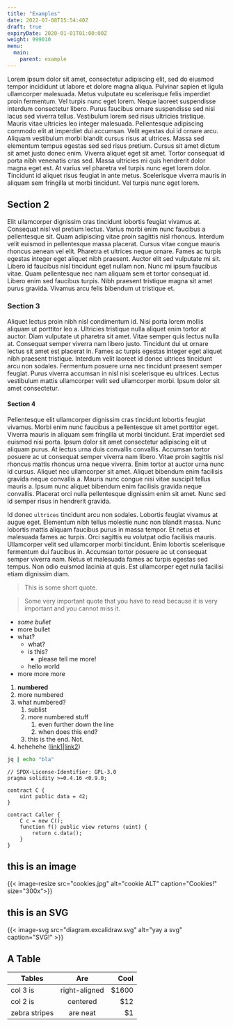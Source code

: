 ```yaml
---
title: "Examples"
date: 2022-07-08T15:54:40Z
draft: true
expiryDate: 2020-01-01T01:00:00Z
weight: 999010
menu:
  main:
    parent: example
---
```


Lorem ipsum dolor sit amet, consectetur adipiscing elit, sed do eiusmod tempor
incididunt ut labore et dolore magna aliqua. Pulvinar sapien et ligula
ullamcorper malesuada. Metus vulputate eu scelerisque felis imperdiet proin
fermentum. Vel turpis nunc eget lorem. Neque laoreet suspendisse interdum
consectetur libero. Purus faucibus ornare suspendisse sed nisi lacus sed
viverra tellus. Vestibulum lorem sed risus ultricies tristique. Mauris vitae
ultricies leo integer malesuada. Pellentesque adipiscing commodo elit at
imperdiet dui accumsan. Velit egestas dui id ornare arcu. Aliquam vestibulum
morbi blandit cursus risus at ultrices. Massa sed elementum tempus egestas sed
sed risus pretium. Cursus sit amet dictum sit amet justo donec enim. Viverra
aliquet eget sit amet. Tortor consequat id porta nibh venenatis cras sed. Massa
ultricies mi quis hendrerit dolor magna eget est. At varius vel pharetra vel
turpis nunc eget lorem dolor. Tincidunt id aliquet risus feugiat in ante metus.
Scelerisque viverra mauris in aliquam sem fringilla ut morbi tincidunt. Vel
turpis nunc eget lorem.

## Section 2

Elit ullamcorper dignissim cras tincidunt lobortis feugiat vivamus at.
Consequat nisl vel pretium lectus. Varius morbi enim nunc faucibus a
pellentesque sit. Quam adipiscing vitae proin sagittis nisl rhoncus. Interdum
velit euismod in pellentesque massa placerat. Cursus vitae congue mauris
rhoncus aenean vel elit. Pharetra et ultrices neque ornare. Fames ac turpis
egestas integer eget aliquet nibh praesent. Auctor elit sed vulputate mi sit.
Libero id faucibus nisl tincidunt eget nullam non. Nunc mi ipsum faucibus
vitae. Quam pellentesque nec nam aliquam sem et tortor consequat id. Libero
enim sed faucibus turpis. Nibh praesent tristique magna sit amet purus gravida.
Vivamus arcu felis bibendum ut tristique et.

### Section 3

Aliquet lectus proin nibh nisl condimentum id. Nisi porta lorem mollis aliquam
ut porttitor leo a. Ultricies tristique nulla aliquet enim tortor at auctor.
Diam vulputate ut pharetra sit amet. Vitae semper quis lectus nulla at.
Consequat semper viverra nam libero justo. Tincidunt dui ut ornare lectus sit
amet est placerat in. Fames ac turpis egestas integer eget aliquet nibh
praesent tristique. Interdum velit laoreet id donec ultrices tincidunt arcu non
sodales. Fermentum posuere urna nec tincidunt praesent semper feugiat. Purus
viverra accumsan in nisl nisi scelerisque eu ultrices. Lectus vestibulum mattis
ullamcorper velit sed ullamcorper morbi. Ipsum dolor sit amet consectetur.

#### Section 4

Pellentesque elit ullamcorper dignissim cras tincidunt lobortis feugiat
vivamus. Morbi enim nunc faucibus a pellentesque sit amet porttitor eget.
Viverra mauris in aliquam sem fringilla ut morbi tincidunt. Erat imperdiet sed
euismod nisi porta. Ipsum dolor sit amet consectetur adipiscing elit ut aliquam
purus. At lectus urna duis convallis convallis. Accumsan tortor posuere ac ut
consequat semper viverra nam libero. Vitae proin sagittis nisl rhoncus mattis
rhoncus urna neque viverra. Enim tortor at auctor urna nunc id cursus. Aliquet
nec ullamcorper sit amet. Aliquet bibendum enim facilisis gravida neque
convallis a. Mauris nunc congue nisi vitae suscipit tellus mauris a. Ipsum nunc
aliquet bibendum enim facilisis gravida neque convallis. Placerat orci nulla
pellentesque dignissim enim sit amet. Nunc sed id semper risus in hendrerit
gravida.

Id donec `ultrices` tincidunt arcu non sodales. Lobortis feugiat vivamus at augue
eget. Elementum nibh tellus molestie nunc non blandit massa. Nunc lobortis
mattis aliquam faucibus purus in massa tempor. Et netus et malesuada fames ac
turpis. Orci sagittis eu volutpat odio facilisis mauris. Ullamcorper velit sed
ullamcorper morbi tincidunt. Enim lobortis scelerisque fermentum dui faucibus
in. Accumsan tortor posuere ac ut consequat semper viverra nam. Netus et
malesuada fames ac turpis egestas sed tempus. Non odio euismod lacinia at quis.
Est ullamcorper eget nulla facilisi etiam dignissim diam.

> This is some short quote.

> Some very important quote that you have to read because it is very important
> and you cannot miss it.


* _some bullet_
* more bullet
* what?
  * what?
  * is this?
    * please tell me more!
  * hello world
* more more more

1. __numbered__
1. more numbered
1. what numbered?
   1. sublist
   1. more numbered stuff
      1. even further down the line
      1. when does this end?
   1. this is the end. Not.
1. hehehehe ([link1](https://google.com)|[link2](http://example.com "example"))

```bash
jq | echo "bla"
```

```sol
// SPDX-License-Identifier: GPL-3.0
pragma solidity >=0.4.16 <0.9.0;

contract C {
    uint public data = 42;
}

contract Caller {
    C c = new C();
    function f() public view returns (uint) {
        return c.data();
    }
}
```

## this is an image

{{< image-resize src="cookies.jpg" alt="cookie ALT" caption="Cookies!" size="300x">}}

## this is an SVG

{{< image-svg src="diagram.excalidraw.svg" alt="yay a svg" caption="SVG!" >}}

## A Table

| Tables        | Are           | Cool  |
| ------------- |:-------------:| -----:|
| col 3 is      | right-aligned | $1600 |
| col 2 is      | centered      |   $12 |
| zebra stripes | are neat      |    $1 |
